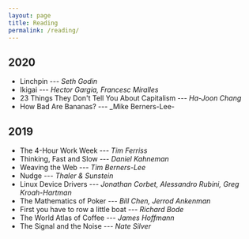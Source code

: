 ```yaml
---
layout: page
title: Reading
permalink: /reading/
---
```

## 2020
- Linchpin --- _Seth Godin_
- Ikigai --- _Hector Gargia, Francesc Miralles_
- 23 Things They Don't Tell You About Capitalism --- _Ha-Joon Chang_
- How Bad Are Bananas? --- _Mike Berners-Lee-
## 2019
- The 4-Hour Work Week --- _Tim Ferriss_
- Thinking, Fast and Slow --- _Daniel Kahneman_
- Weaving the Web --- _Tim Berners-Lee_
- Nudge --- _Thaler & Sunstein_
-	Linux Device Drivers --- _Jonathan Corbet, Alessandro Rubini, Greg Kroah-Hartman_
-	The Mathematics of Poker --- _Bill Chen, Jerrod Ankenman_
-	First you have to row a little boat --- _Richard Bode_
-	The World Atlas of Coffee --- _James Hoffmann_
-	The Signal and the Noise --- _Nate Silver_
